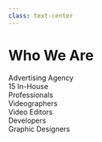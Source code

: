 ```yaml
---
class: text-center
---
```


# Who We Are

<div class="relative h-full -mt-10">
  <!-- Section 1: Advertising Agency -->
  <div class="absolute top-1/2 -translate-y-1/2 left-1/2 transform -translate-x-1/2" v-click.hide="1">
    <div
      v-motion
      :initial="{ filter: 'blur(12px)', opacity: 0, scale: 0.8 }"
      :enter="{ filter: 'blur(0px)', opacity: 1, scale: 1 }"
      class="text-center text-4xl font-bold bg-gradient-to-r leading-[50px] from-red-600 to-red-500 bg-clip-text text-transparent"
    >
      Advertising Agency
    </div>
  </div>

  <!-- Section 2: In-House Team (Two-Column Layout) -->
  <div class="absolute top-1/2 -translate-y-1/2 left-1/2 transform -translate-x-1/2 w-full max-w-4xl">
    <div class="flex flex-col md:flex-row gap-12 justify-center items-center">
      <!-- Left Column: Team Label -->
      <div class="flex-1">
        <div
          v-click="1"
          v-motion
          :initial="{ filter: 'blur(12px)', opacity: 0, scale: 0.8 }"
          :enter="{ filter: 'blur(0px)', opacity: 1, scale: 1 }"
          class="text-3xl font-bold text-center"
        >
          <span class="text-red-600">15</span> In-House<br/>Professionals
        </div>
      </div>
      <!-- Right Column: Team Members -->
      <div class="flex-1 space-y-6">
        <div
          v-click="2"
          v-motion
          :initial="{ filter: 'blur(12px)', opacity: 0, x: 50 }"
          :enter="{ filter: 'blur(0px)', opacity: 1, x: 0 }"
          class="flex items-center gap-3 p-3 bg-zinc-900/50 rounded-lg backdrop-blur-sm transform hover:scale-105 border border-zinc-800 hover:border-red-600/50"
        >
          <lucide-video class="w-6 h-6 text-red-500"/>
          <span class="text-lg">Videographers</span>
        </div>
        <div
          v-click="3"
          v-motion
          :initial="{ filter: 'blur(12px)', opacity: 0, x: 50 }"
          :enter="{ filter: 'blur(0px)', opacity: 1, x: 0 }"
          class="flex items-center gap-3 p-3 bg-zinc-900/50 rounded-lg backdrop-blur-sm transform hover:scale-105 border border-zinc-800 hover:border-red-600/50"
        >
          <lucide-clapperboard class="w-6 h-6 text-red-500"/>
          <span class="text-lg">Video Editors</span>
        </div>
        <div
          v-click="4"
          v-motion
          :initial="{ filter: 'blur(12px)', opacity: 0, x: 50 }"
          :enter="{ filter: 'blur(0px)', opacity: 1, x: 0 }"
          class="flex items-center gap-3 p-3 bg-zinc-900/50 rounded-lg backdrop-blur-sm transform hover:scale-105 border border-zinc-800 hover:border-red-600/50"
        >
          <lucide-code-2 class="w-6 h-6 text-red-500"/>
          <span class="text-lg">Developers</span>
        </div>
        <div
          v-click="5"
          v-motion
          :initial="{ filter: 'blur(12px)', opacity: 0, x: 50 }"
          :enter="{ filter: 'blur(0px)', opacity: 1, x: 0 }"
          class="flex items-center gap-3 p-3 bg-zinc-900/50 rounded-lg backdrop-blur-sm transform hover:scale-105 border border-zinc-800 hover:border-red-600/50"
        >
          <lucide-palette class="w-6 h-6 text-red-500"/>
          <span class="text-lg">Graphic Designers</span>
        </div>
      </div>
    </div>
  </div>
</div>

